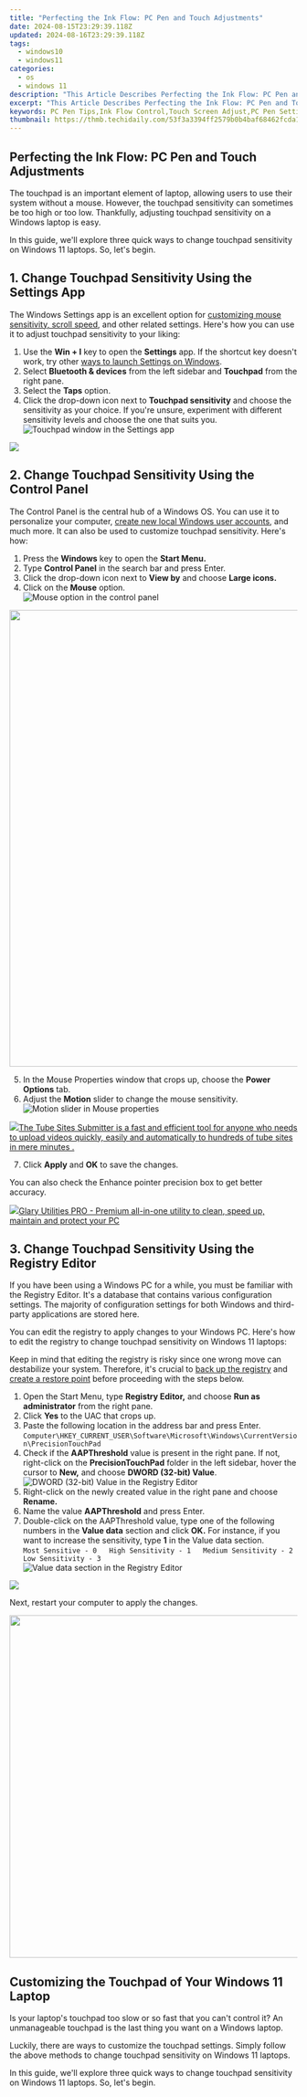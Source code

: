 ```yaml
---
title: "Perfecting the Ink Flow: PC Pen and Touch Adjustments"
date: 2024-08-15T23:29:39.118Z
updated: 2024-08-16T23:29:39.118Z
tags:
  - windows10
  - windows11
categories:
  - os
  - windows 11
description: "This Article Describes Perfecting the Ink Flow: PC Pen and Touch Adjustments"
excerpt: "This Article Describes Perfecting the Ink Flow: PC Pen and Touch Adjustments"
keywords: PC Pen Tips,Ink Flow Control,Touch Screen Adjust,PC Pen Settings,Optimal Writing Tech,Ideal Touch Response,Precision Inking
thumbnail: https://thmb.techidaily.com/53f3a3394ff2579b0b4baf68462fcda182f1a767bab5dec28fa2cd5b42632e26.jpg
---
```


## Perfecting the Ink Flow: PC Pen and Touch Adjustments

The touchpad is an important element of laptop, allowing users to use their system without a mouse. However, the touchpad sensitivity can sometimes be too high or too low. Thankfully, adjusting touchpad sensitivity on a Windows laptop is easy.

 In this guide, we'll explore three quick ways to change touchpad sensitivity on Windows 11 laptops. So, let's begin.

## 1\. Change Touchpad Sensitivity Using the Settings App

 The Windows Settings app is an excellent option for [customizing mouse sensitivity, scroll speed](https://www.makeuseof.com/windows-11-change-mouse-sensitivity-scroll-speed/), and other related settings. Here's how you can use it to adjust touchpad sensitivity to your liking:

1. Use the **Win + I** key to open the **Settings** app. If the shortcut key doesn't work, try other [ways to launch Settings on Windows](https://www.makeuseof.com/windows-ways-to-open-system-settings/).
2. Select **Bluetooth & devices** from the left sidebar and **Touchpad** from the right pane.
3. Select the **Taps** option.
4. Click the drop-down icon next to **Touchpad sensitivity** and choose the sensitivity as your choice. If you're unsure, experiment with different sensitivity levels and choose the one that suits you.  
![Touchpad window in the Settings app](https://static1.makeuseofimages.com/wordpress/wp-content/uploads/2023/05/touchpad-window.jpg)

<!-- affiliate ads begin -->
<a href="https://secure.2checkout.com/order/checkout.php?PRODS=4620780&QTY=1&AFFILIATE=108875&CART=1"><img src="https://secure.avangate.com/images/merchant/07dd4d5a72f5740ef0f035f201951476/728__90banner.jpg" border="0"></a>
<!-- affiliate ads end -->
## 2\. Change Touchpad Sensitivity Using the Control Panel

 The Control Panel is the central hub of a Windows OS. You can use it to personalize your computer, [create new local Windows user accounts](https://www.makeuseof.com/ways-to-create-local-user-account-windows/), and much more. It can also be used to customize touchpad sensitivity. Here's how:

1. Press the **Windows** key to open the **Start Menu.**
2. Type **Control Panel** in the search bar and press Enter.
3. Click the drop-down icon next to **View by** and choose **Large icons.**
4. Click on the **Mouse** option.  
![Mouse option in the control panel](https://static1.makeuseofimages.com/wordpress/wp-content/uploads/2023/05/mouse-option.jpg)
<!-- affiliate ads begin -->
<a href="https://aspironcom.sjv.io/c/5597632/1941789/21554" target="_top" id="1941789"><img src="//a.impactradius-go.com/display-ad/21554-1941789" border="0" alt="" width="650" height="800"/></a><img height="0" width="0" src="https://imp.pxf.io/i/5597632/1941789/21554" style="position:absolute;visibility:hidden;" border="0" />
<!-- affiliate ads end -->
5. In the Mouse Properties window that crops up, choose the **Power Options** tab.
6. Adjust the **Motion** slider to change the mouse sensitivity.  
![Motion slider in Mouse properties](https://static1.makeuseofimages.com/wordpress/wp-content/uploads/2023/05/motion-slider.jpg)
<!-- affiliate ads begin -->
<a href="https://secure.2checkout.com/order/checkout.php?PRODS=4531356&QTY=1&AFFILIATE=108875&CART=1"><img src="https://secure.avangate.com/images/merchant/8fdd149fcaa7058caccc9c4ad5b0d89a/products/tss-box.JPG" border="0">The Tube Sites Submitter is a fast and efficient tool for anyone who needs to upload videos quickly, easily and automatically to hundreds of tube sites in mere minutes . </a>
<!-- affiliate ads end -->
7. Click **Apply** and **OK** to save the changes.

 You can also check the Enhance pointer precision box to get better accuracy.

<!-- affiliate ads begin -->
<a href="https://order.glarysoft.com/order/checkout.php?PRODS=4535075&QTY=1&AFFILIATE=108875&CART=1"><img src="https://secure.avangate.com/images/merchant/6734fa703f6633ab896eecbdfad8953a/products/GU-500_672.png" border="0">Glary Utilities PRO -  Premium all-in-one utility to clean, speed up, maintain and protect your PC</a>
<!-- affiliate ads end -->
## 3\. Change Touchpad Sensitivity Using the Registry Editor

 If you have been using a Windows PC for a while, you must be familiar with the Registry Editor. It's a database that contains various configuration settings. The majority of configuration settings for both Windows and third-party applications are stored here.

 You can edit the registry to apply changes to your Windows PC. Here's how to edit the registry to change touchpad sensitivity on Windows 11 laptops:

 Keep in mind that editing the registry is risky since one wrong move can destabilize your system. Therefore, it's crucial to [back up the registry](https://www.makeuseof.com/tag/backup-restore-windows-registry/) and [create a restore point](https://www.makeuseof.com/windows-11-create-restore-point/) before proceeding with the steps below.

1. Open the Start Menu, type **Registry Editor,** and choose **Run as administrator** from the right pane.
2. Click **Yes** to the UAC that crops up.
3. Paste the following location in the address bar and press Enter.  
`Computer\HKEY_CURRENT_USER\Software\Microsoft\Windows\CurrentVersion\PrecisionTouchPad`
4. Check if the **AAPThreshold** value is present in the right pane. If not, right-click on the **PrecisionTouchPad** folder in the left sidebar, hover the cursor to **New,** and choose **DWORD (32-bit) Value**.  
![DWORD (32-bit) Value in the Registry Editor](https://static1.makeuseofimages.com/wordpress/wp-content/uploads/2023/05/dword-32-bit-value-1.jpg)
5. Right-click on the newly created value in the right pane and choose **Rename.**
6. Name the value **AAPThreshold** and press Enter.
7. Double-click on the AAPThreshold value, type one of the following numbers in the **Value data** section and click **OK.** For instance, if you want to increase the sensitivity, type **1** in the Value data section.  
`Most Sensitive - 0  
High Sensitivity - 1  
Medium Sensitivity - 2  
Low Sensitivity - 3`  
![Value data section in the Registry Editor](https://static1.makeuseofimages.com/wordpress/wp-content/uploads/2023/05/value-data-section.jpg)
<!-- affiliate ads begin -->
<a href="https://shop.mondly.com/affiliate.php?ACCOUNT=ATISTUDI&AFFILIATE=108875&PATH=https%3A%2F%2Fwww.mondly.com%3FAFFILIATE%3D108875%26RESOURCE%3D%2BEducational%2B970x90%2B"><img src="https://secure.avangate.com/images/merchant/69c418c33ec2e1a4267fa9bb77fa1428/educational-970x90.gif" border="0"></a>
<!-- affiliate ads end -->

 Next, restart your computer to apply the changes.

<!-- affiliate ads begin -->
<a href="https://appsumo.8odi.net/c/5597632/2082538/7443" target="_top" id="2082538"><img src="//a.impactradius-go.com/display-ad/7443-2082538" border="0" alt="" width="1200" height="600"/></a><img height="0" width="0" src="https://appsumo.8odi.net/i/5597632/2082538/7443" style="position:absolute;visibility:hidden;" border="0" />
<!-- affiliate ads end -->
## Customizing the Touchpad of Your Windows 11 Laptop

 Is your laptop's touchpad too slow or so fast that you can't control it? An unmanageable touchpad is the last thing you want on a Windows laptop.

 Luckily, there are ways to customize the touchpad settings. Simply follow the above methods to change touchpad sensitivity on Windows 11 laptops.

 In this guide, we'll explore three quick ways to change touchpad sensitivity on Windows 11 laptops. So, let's begin.



<ins class="adsbygoogle"
      style="display:block"
      data-ad-client="ca-pub-7571918770474297"
      data-ad-slot="8358498916"
      data-ad-format="auto"
      data-full-width-responsive="true"></ins>



